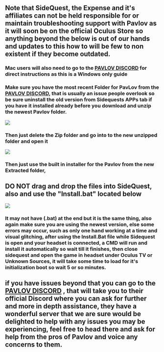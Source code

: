 ## Note that SideQuest, the Expense and it's affiliates can not be held responsible for or maintain troubleshooting support with Pavlov as it will soon be on the official Oculus Store so anything beyond the below is out of our hands and updates to this how to will be few to non existent if they become outdated.


### Mac users will also need to go to the  [PAVLOV DISCORD](https://discord.gg/wE5ZqBB) for direct instructions as this is a Windows only guide


### Make sure you have the most recent Folder for PavLov from the [PAVLOV DISCORD](https://discord.gg/wE5ZqBB), that is usually an issue people overlook so be sure uninstall the old version from Sidequests APPs tab if you have it installed already before you download and unzip the newest Pavlov folder.

![](https://cdn.discordapp.com/attachments/608376262347587595/608756299177656320/extract_drivers.png)



### Then just delete the Zip folder and go into to the new unzipped folder and open it
![](https://cdn.discordapp.com/attachments/608376262347587595/608755536984277002/Screenshot_1106.png)



### Then just use the built in installer for the Pavlov from the new Extracted folder,                                               
## DO NOT drag and drop the files into SideQuest, also  and use the "Install.bat" located below

![](https://cdn.discordapp.com/attachments/608376262347587595/608568197679153152/Pavlov_install_BAT.png)

### It may not have (.bat) at the end but it is the same thing, also again make sure you are using the newest version, else some errors may occur, such as only one hand working at a time and visual glitching, after using the Install.Bat file while Sidequest is open and your headset is connected, a CMD will run and install it automatically so wait till it finishes, then close sidequest and open the game in headset under Oculus TV or Unknown Sources, it will take some time to load for it's initialization boot so wait 5 or so minutes.


## if you have issues beyond that you can go to the [PAVLOV DISCORD](https://discord.gg/wE5ZqBB) , that will take you to their official Discord where you can ask for further and more in depth assistance, they have a wonderful server that we are sure would be delighted to help with any issues you may be experiencing, feel free to head there and ask for help from the pros of Pavlov and voice any concerns to them.

